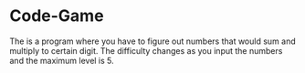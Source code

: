 # Code-Game
The is a program where you have to figure out numbers that would sum and multiply to certain digit. The difficulty changes as you input the numbers and the maximum level is 5.
